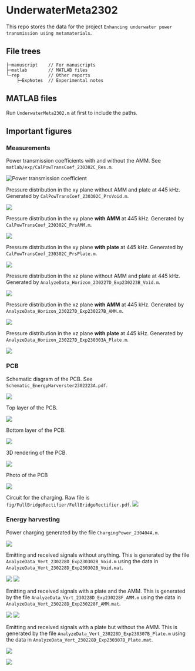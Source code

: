 # UnderwaterMeta2302
This repo stores the data for the project `Enhancing underwater power transmission using metamaterials`.

## File trees
```
├─manuscript    // For manuscripts
├─matlab        // MATLAB files
└─rep           // Other reports
    ├─ExpNotes  // Experimental notes
```

## MATLAB files
Run `UnderwaterMeta2302.m` at first to include the paths.

## Important figures

### Measurements
Power transmission coefficients with and without the AMM. See `matlab/exp/CalPowTransCoef_230302C_Res.m`.

![Power transmission coefficient](matlab/exp/fig/CalPowTransCoef_230302C_Res.jpg)

Pressure distribution in the xy plane without AMM and plate at 445 kHz.
Generated by `CalPowTransCoef_230302C_PrsVoid.m`.

![](matlab/exp/fig/CalPowTransCoef_230302C_PrsVoid.jpg)

Pressure distribution in the xy plane **with AMM** at 445 kHz.
Generated by `CalPowTransCoef_230302C_PrsAMM.m`.

![](matlab/exp/fig/CalPowTransCoef_230302C_PrsAMM.jpg)

Pressure distribution in the xy plane **with plate** at 445 kHz.
Generated by `CalPowTransCoef_230302C_PrsPlate.m`.

![](matlab/exp/fig/CalPowTransCoef_230302C_PrsPlate.jpg)

Pressure distribution in the xz plane without AMM and plate at 445 kHz.
Generated by `AnalyzeData_Horizon_230227D_Exp230223B_Void.m`.

![](matlab/exp/fig/AnalyzeData_Horizon_230227D_Exp230223B_Void.jpg)

Pressure distribution in the xz plane **with AMM** at 445 kHz.
Generated by `AnalyzeData_Horizon_230227D_Exp230227B_AMM.m`.

![](matlab/exp/fig/AnalyzeData_Horizon_230227D_Exp230227B_AMM.jpg)

Pressure distribution in the xz plane **with plate** at 445 kHz.
Generated by `AnalyzeData_Horizon_230227D_Exp230303A_Plate.m`.

![](matlab/exp/fig/AnalyzeData_Horizon_230227D_Exp230303A_Plate.jpg)

### PCB
Schematic diagram of the PCB. 
See `Schematic_EnergyHarverster2302223A.pdf`.

![](fig/Schematic_EnergyHarverster2302223A.jpg)

Top layer of the PCB.

![](fig/PCB_TopLayer_20230327154958.png)

Bottom layer of the PCB.

![](fig/PCB_BottomLayer_20230327155106.png)

3D rendering of the PCB.

![](fig/PCB_3D_20230327155336.png)

Photo of the PCB

![](photo/PCB_20230327170556.jpg)

Circuit for the charging.
Raw file is `fig/FullBridgeRectifier/FullBridgeRectifier.pdf`.
![](fig/FullBridgeRectifier/FullBridgeRectifier.jpg)

### Energy harvesting

Power charging generated by the file `ChargingPower_230404A.m`.

![](matlab/exp/fig/ChargingPower_230404A.jpg)

Emitting and received signals without anything.
This is generated by the file `AnalyzeData_Vert_230228D_Exp230302B_Void.m` using the data in `AnalyzeData_Vert_230228D_Exp230302B_Void.mat`.

![](matlab/exp/fig/AnalyzeData_Vert_230228D_Exp230302B_Void.jpg)
![](matlab/exp/fig/AnalyzeData_Vert_230228D_Exp230302B_Void_Spectrum.jpg)

Emitting and received signals with a plate and the AMM.
This is generated by the file `AnalyzeData_Vert_230228D_Exp230228F_AMM.m` using the data in `AnalyzeData_Vert_230228D_Exp230228F_AMM.mat`.

![](matlab/exp/fig/AnalyzeData_Vert_230228D_Exp230228F_AMM.jpg)
![](matlab/exp/fig/AnalyzeData_Vert_230228D_Exp230228F_AMM_Spectrum.jpg)

Emitting and received signals with a plate but without the AMM.
This is generated by the file `AnalyzeData_Vert_230228D_Exp230307B_Plate.m` using the data in `AnalyzeData_Vert_230228D_Exp230307B_Plate.mat`.

![](matlab/exp/fig/AnalyzeData_Vert_230228D_Exp230307B_Plate.jpg)

![](matlab/exp/fig/AnalyzeData_Vert_230228D_Exp230307B_Plate_Spectrum.jpg)